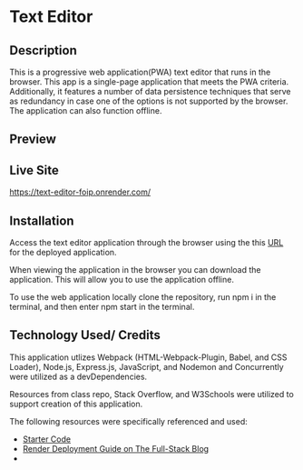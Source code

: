 # Text Editor

## Description
This is a progressive web application(PWA) text editor that runs in the browser. This app is a single-page application that meets the PWA criteria. Additionally, it features a number of data persistence techniques that serve as redundancy in case one of the options is not supported by the browser. The application can also function offline. 

## Preview

## Live Site
https://text-editor-foip.onrender.com/

## Installation
Access the text editor application through the browser using the this [URL](https://text-editor-foip.onrender.com/) for the deployed application. 

When viewing the application in the browser you can download the application. This will allow you to use the application offline.

To use the web application locally clone the repository, run npm i in the terminal, and then enter npm start in the terminal.

## Technology Used/ Credits
 This application utlizes Webpack (HTML-Webpack-Plugin, Babel, and CSS Loader), Node.js, Express.js, JavaScript, and Nodemon and Concurrently were utilized as a devDependencies.
 
 Resources from class repo, Stack Overflow, and W3Schools were utilized to support creation of this application.

The following resources were specifically referenced and used:
- [Starter Code](https://github.com/coding-boot-camp/cautious-meme)
- [Render Deployment Guide on The Full-Stack Blog](https://coding-boot-camp.github.io/full-stack/render/render-deployment-guide)
- []()